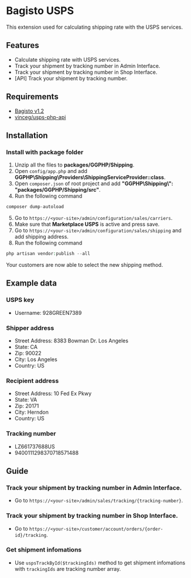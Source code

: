 # Bagisto USPS
This extension used for calculating shipping rate with the USPS services.
## Features
- Calculate shipping rate with USPS services.
- Track your shipment by tracking number in Admin Interface.
- Track your shipment by tracking number in Shop Interface.
- [API] Track your shipment by tracking number.
## Requirements
- [Bagisto v1.2](https://github.com/bagisto/bagisto)
- [vinceg/usps-php-api](https://packagist.org/packages/vinceg/usps-php-api)

## Installation

### Install with package folder
1. Unzip all the files to **packages/GGPHP/Shipping**.
2. Open `config/app.php` and add **GGPHP\Shipping\Providers\ShippingServiceProvider::class**.
3. Open `composer.json` of root project and add **"GGPHP\\Shipping\\": "packages/GGPHP/Shipping/src"**.
4. Run the following command
```php
composer dump-autoload
```
5. Go to `https://<your-site>/admin/configuration/sales/carriers`.
6. Make sure that **Marketplace USPS** is active and press save.
7. Go to `https://<your-site>/admin/configuration/sales/shipping` and add shipping address.
8. Run the following command
```php
php artisan vendor:publish --all
```

Your customers are now able to select the new shipping method.

## Example data

### USPS key
- Username: 928GREEN7389

### Shipper address
- Street Address: 8383 Bowman Dr. Los Angeles
- State: CA
- Zip: 90022
- City: Los Angeles
- Country: US

### Recipient address
- Street Address: 10 Fed Ex Pkwy
- State: VA
- Zip: 20171
- City: Herndon
- Country: US

### Tracking number
- LZ661737688US
- 9400111298370718571488

## Guide

### Track your shipment by tracking number in Admin Interface.
- Go to `https://<your-site>/admin/sales/tracking/{tracking-number}`.

### Track your shipment by tracking number in Shop Interface.
- Go to `https://<your-site>/customer/account/orders/{order-id}/tracking`.

### Get shipment infomations
- Use `uspsTrackById($trackingIds)` method to get shipment infomations with `trackingIds` are tracking number array.

